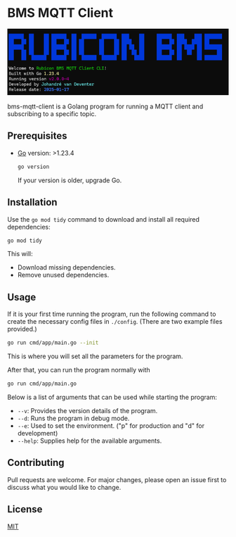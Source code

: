 # BMS MQTT Client

![Project Screenshot](readme_images/project_logo.png)

bms-mqtt-client is a Golang program for running a MQTT client and subscribing to a specific topic.

## Prerequisites
- [Go](https://go.dev/) version: >1.23.4
    ```bash
    go version
    ```
    If your version is older, upgrade Go.

## Installation

Use the ```go mod tidy``` command  to download and install all required dependencies:
```bash
go mod tidy
```
This will:
- Download missing dependencies.
- Remove unused dependencies.

## Usage

If it is your first time running the program, run the following command to create the necessary config files in ```./config```. (There are two example files provided.)
```bash
go run cmd/app/main.go --init
```

This is where you will set all the parameters for the program.

After that, you can run the program normally with
```bash
go run cmd/app/main.go
```

Below is a list of arguments that can be used while starting the program:
- ```--v```: Provides the version details of the program.
- ```--d```: Runs the program in debug mode.
- ```--e```: Used to set the environment. ("p" for production and "d" for development)
- ```--help```: Supplies help for the available arguments.

## Contributing

Pull requests are welcome. For major changes, please open an issue first
to discuss what you would like to change.

## License

[MIT](https://choosealicense.com/licenses/mit/)